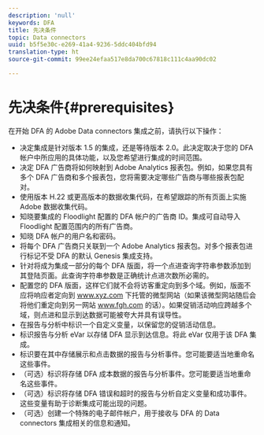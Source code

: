 ```yaml
---
description: 'null'
keywords: DFA
title: 先决条件
topic: Data connectors
uuid: b5f5e30c-e269-41a4-9236-5ddc404bfd94
translation-type: ht
source-git-commit: 99ee24efaa517e8da700c67818c111c4aa90dc02

---
```



# 先决条件{#prerequisites}

在开始 DFA 的 Adobe Data connectors 集成之前，请执行以下操作：

* 决定集成是针对版本 1.5 的集成，还是等待版本 2.0。此决定取决于您的 DFA 帐户中所应用的具体功能，以及您希望进行集成的时间范围。
* 决定 DFA 广告商将如何映射到 Adobe Analytics 报表包。例如，如果您具有多个 DFA 广告商和多个报表包，您将需要决定哪些广告商与哪些报表包配对。
* 使用版本 H.22 或更高版本的数据收集代码，在希望跟踪的所有页面上实施 Adobe 数据收集代码。
* 知晓要集成的 Floodlight 配置的 DFA 帐户的广告商 ID。集成可自动导入 Floodlight 配置范围内的所有广告商。
* 知晓 DFA 帐户的用户名和密码。
* 将每个 DFA 广告商只关联到一个 Adobe Analytics 报表包。对多个报表包进行标记不受 DFA 的默认 Genesis 集成支持。
* 针对将成为集成一部分的每个 DFA 版面，将一个点进查询字符串参数添加到其登陆页面。此查询字符串参数是正确统计点进次数所必需的。
* 配置您的 DFA 版面，这样它们就不会将访客重定向到多个域。例如，版面不应将响应者定向到 www.xyz.com 下托管的微型网站（如果该微型网站随后会将他们重定向到另一网站 www.fgh.com 的话）。如果促销活动响应跨越多个域，则点进和显示到达数据可能被夸大并具有误导性。
* 在报告与分析中标识一个自定义变量，以保留您的促销活动信息。
* 标识报告与分析 eVar 以存储 DFA 显示到达信息。将此 eVar 仅用于该 DFA 集成。
* 标识要在其中存储展示和点击数据的报告与分析事件。您可能要适当地重命名这些事件。
* （可选）标识将存储 DFA 成本数据的报告与分析事件。您可能要适当地重命名这些事件。
* （可选）标识将存储 DFA 错误和超时的报告与分析自定义变量和成功事件。这些变量有助于诊断集成可能出现的问题。
* （可选）创建一个特殊的电子邮件帐户，用于接收与 DFA 的 Data connectors 集成相关的信息和通知。

